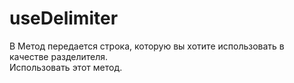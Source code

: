# useDelimiter
В Метод передается строка, которую вы хотите использовать в качестве разделителя.  
Использовать этот метод.
